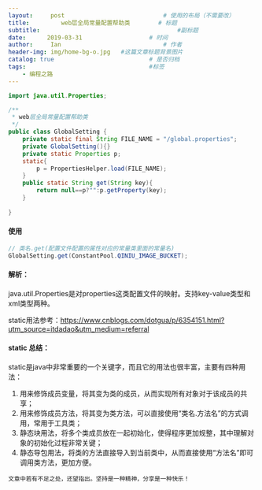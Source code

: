 ```yaml
---
layout:     post             				# 使用的布局（不需要改）
title:         web层全局常量配置帮助类		# 标题 
subtitle:    					  				#副标题
date:      2019-03-31  					# 时间
author:     Ian                  			# 作者
header-img: img/home-bg-o.jpg	#这篇文章标题背景图片
catalog: true                        	# 是否归档
tags:                              		#标签
    - 编程之路
---
```




```java
import java.util.Properties;

/**
 * web层全局常量配置帮助类
 */
public class GlobalSetting {
	private static final String FILE_NAME = "/global.properties";
	private GlobalSetting(){}
	private static Properties p;
	static{
		p = PropertiesHelper.load(FILE_NAME);
	}
	public static String get(String key){
		return null==p?"":p.getProperty(key);
	}
	
}

```

#### 使用
```java
// 类名.get(配置文件配置的属性对应的常量类里面的常量名)
GlobalSetting.get(ConstantPool.QINIU_IMAGE_BUCKET);
```
#### 解析：
java.util.Properties是对properties这类配置文件的映射。支持key-value类型和xml类型两种。

static用法参考：<https://www.cnblogs.com/dotgua/p/6354151.html?utm_source=itdadao&utm_medium=referral>

####  static 总结： 
static是java中非常重要的一个关键字，而且它的用法也很丰富，主要有四种用法：

1. 用来修饰成员变量，将其变为类的成员，从而实现所有对象对于该成员的共享；
2. 用来修饰成员方法，将其变为类方法，可以直接使用“类名.方法名”的方式调用，常用于工具类；
3. 静态块用法，将多个类成员放在一起初始化，使得程序更加规整，其中理解对象的初始化过程非常关键；
4. 静态导包用法，将类的方法直接导入到当前类中，从而直接使用“方法名”即可调用类方法，更加方便。



`文章中若有不足之处，还望指出。坚持是一种精神，分享是一种快乐！`


